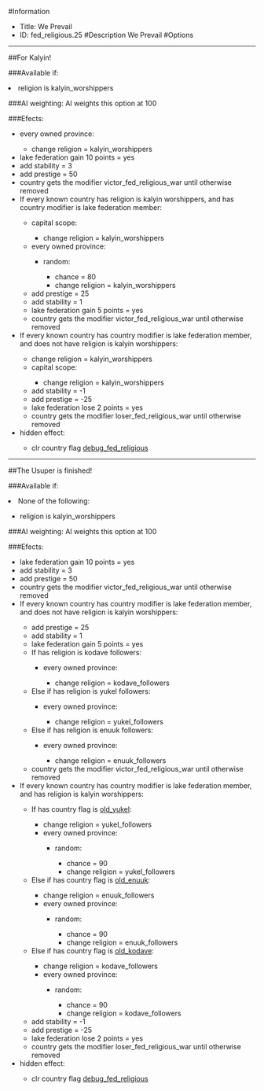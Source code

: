 #Information
 - Title: We Prevail
 - ID: fed_religious.25
#Description
We Prevail
#Options

___
##For Kalyin!

###Available if:
<li>religion is kalyin_worshippers</li>

###AI weighting:
AI weights this option at 100


###Efects:<ul><li>every owned province:</li><ul><li>change religion = kalyin_worshippers</li></ul><li>lake federation gain 10 points = yes</li><li>add stability = 3</li><li>add prestige = 50</li><li>country gets the modifier victor_fed_religious_war until otherwise removed</li><li>If every known country has religion is kalyin worshippers, and  has country modifier is lake federation member:</li><ul><li>capital scope:</li><ul><li>change religion = kalyin_worshippers</li></ul><li>every owned province:</li><ul><li>random:</li><ul><li>chance = 80</li><li>change religion = kalyin_worshippers</li></ul></ul><li>add prestige = 25</li><li>add stability = 1</li><li>lake federation gain 5 points = yes</li><li>country gets the modifier victor_fed_religious_war until otherwise removed</li></ul><li>If every known country has country modifier is lake federation member, and does not have religion is kalyin worshippers:</li><ul><li>change religion = kalyin_worshippers</li><li>capital scope:</li><ul><li>change religion = kalyin_worshippers</li></ul><li>add stability = -1</li><li>add prestige = -25</li><li>lake federation lose 2 points = yes</li><li>country gets the modifier loser_fed_religious_war until otherwise removed</li></ul><li>hidden effect:</li><ul><li>clr country flag [debug_fed_religious](../flags/debug_fed_religious.md)</li></ul></ul>

___
##The Usuper is finished!

###Available if:
<li>None of the following:</li><ul><li>religion is kalyin_worshippers</li></ul>

###AI weighting:
AI weights this option at 100


###Efects:<ul><li>lake federation gain 10 points = yes</li><li>add stability = 3</li><li>add prestige = 50</li><li>country gets the modifier victor_fed_religious_war until otherwise removed</li><li>If every known country has country modifier is lake federation member, and does not have religion is kalyin worshippers:</li><ul><li>add prestige = 25</li><li>add stability = 1</li><li>lake federation gain 5 points = yes</li><li>If has religion is kodave followers:</li><ul><li>every owned province:</li><ul><li>change religion = kodave_followers</li></ul></ul><li>Else if has religion is yukel followers:</li><ul><li>every owned province:</li><ul><li>change religion = yukel_followers</li></ul></ul><li>Else if has religion is enuuk followers:</li><ul><li>every owned province:</li><ul><li>change religion = enuuk_followers</li></ul></ul><li>country gets the modifier victor_fed_religious_war until otherwise removed</li></ul><li>If every known country has country modifier is lake federation member, and  has religion is kalyin worshippers:</li><ul><li>If has country flag is [old_yukel](../flags/old_yukel.md):</li><ul><li>change religion = yukel_followers</li><li>every owned province:</li><ul><li>random:</li><ul><li>chance = 90</li><li>change religion = yukel_followers</li></ul></ul></ul><li>Else if has country flag is [old_enuuk](../flags/old_enuuk.md):</li><ul><li>change religion = enuuk_followers</li><li>every owned province:</li><ul><li>random:</li><ul><li>chance = 90</li><li>change religion = enuuk_followers</li></ul></ul></ul><li>Else if has country flag is [old_kodave](../flags/old_kodave.md):</li><ul><li>change religion = kodave_followers</li><li>every owned province:</li><ul><li>random:</li><ul><li>chance = 90</li><li>change religion = kodave_followers</li></ul></ul></ul><li>add stability = -1</li><li>add prestige = -25</li><li>lake federation lose 2 points = yes</li><li>country gets the modifier loser_fed_religious_war until otherwise removed</li></ul><li>hidden effect:</li><ul><li>clr country flag [debug_fed_religious](../flags/debug_fed_religious.md)</li></ul></ul>
